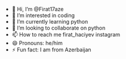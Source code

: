 - 👋 Hi, I’m @Firat17aze
- 👀 I’m interested in coding
- 🌱 I’m currently learning python
- 💞️ I’m looking to collaborate on python
- 📫 How to reach me firat_haciyev instagram
- 😄 Pronouns: he/him
- ⚡ Fun fact: I am from Azerbaijan

<!---
Firat17aze/Firat17aze is a ✨ special ✨ repository because its `README.md` (this file) appears on your GitHub profile.
You can click the Preview link to take a look at your changes.
--->
